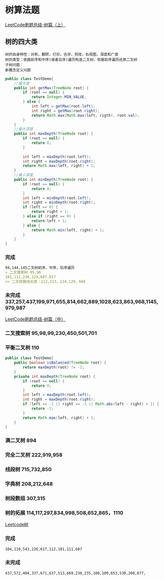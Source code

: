# 树算法题
[LeetCode刷题总结-树篇（上）](https://www.cnblogs.com/liuzhen1995/p/11921771.html)
## 树的四大类
    树的自身特性：对称，翻转，打印，合并，剪枝，右视图，深度和广度
    树的类型：依据前序和中序(或者后序)遍历构造二叉树，依据前序遍历还原二叉树
    子树问题：
    新概念定义问题
```java
public class TestDemo{
    //最大值
    public int getMax(TreeNode root) {
        if (root == null) {
            return Integer.MIN_VALUE;
        } else {
            int left = getMax(root.left);
            int right = getMax(root.right);
            return Math.max(Math.max(left, rigth), root.val);
        }
    }
    //最大深度
    public int maxDepth(TreeNode root) {
        if (root == null) {
            return 0;
        }
    
        int left = maxDepth(root.left);
        int right = maxDepth(root.right);
        return Math.max(left, right) + 1;
    }
    //最小深度
    public int minDepth(TreeNode root) {
        if (root == null) {
            return 0;
        }
        int left = minDepth(root.left);
        int right = minDepth(root.right);
        if (left == 0) {
            return right + 1;
        } else if (right == 0) {
            return left + 1;
        } else {
            return Math.min(left, right) + 1;
        }
    }
}
```
### 完成
```markdown
94,144,145二叉树前序，中序，后序遍历
> 二叉搜索树 95,96
101,111,236,124,687,617
>> 二叉树路径长度：112,113，124,129，666
```
### 未完成 337,257,437,199,971,655,814,662,889,1028,623,863,968,1145,979,987
[LeetCode刷题总结-树篇（中）](https://www.cnblogs.com/liuzhen1995/p/11951163.html)
### 二叉搜索树 95,98,99,230,450,501,701
### 平衡二叉树 110
```java
public class TestDemo{
    public boolean isBalanced(TreeNode root) {
        return maxDepth(root) != -1;
    }
    private int maxDepth(TreeNode root) {
        if (root == null) {
            return 0;
        }
        int left = maxDepth(root.left);
        int right = maxDepth(root.right);
        if (left == -1 || right == -1 || Math.abs(left - right) > 1) {
            return -1;
        }
        return Math.max(left, right) + 1;
    }
}
```
### 满二叉树 894
### 完全二叉树 222,919,958
### 线段树 715,732,850
### 字典树 208,212,648
### 树段数组 307,315
### 树的拓展 114,117,297,834,998,508,652,865，1110
[Leetcode树](https://cyc2018.github.io/CS-Notes/#/notes/Leetcode%20%E9%A2%98%E8%A7%A3%20-%20%E6%A0%91)

### 完成
```markdown
104,110,543,226,617,112,101,111,687
```
### 未完成
```markdown
437,572,404,337,671,637,513,669,230,235,108,109,653,530,208,677,
```
